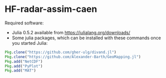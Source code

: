 # HF-radar-assim-caen


Required software:

* Julia 0.5.2 available from https://julialang.org/downloads/
* Some julia packages, which can be installed with these commands once you started Julia:

```julia
Pkg.clone("https://github.com/gher-ulg/divand.jl")
Pkg.clone("https://github.com/Alexander-Barth/GeoMapping.jl")
Pkg.add("NetCDF")
Pkg.add("PyPlot")
Pkg.add("MAT")
```



